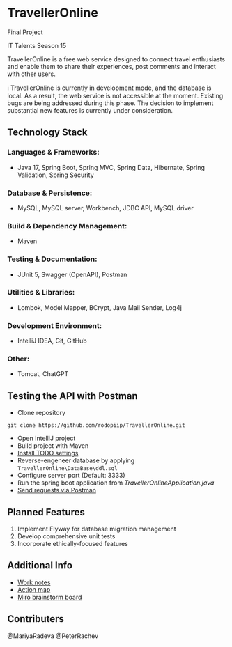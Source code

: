 # TravellerOnline

Final Project

IT Talents Season 15

TravellerOnline is a free web service designed to connect travel enthusiasts and enable them to share their experiences, post comments and interact with other users.

ℹ️ TravellerOnline is currently in development mode, and the database is local. As a result, the web service is not accessible at the moment. Existing bugs are being addressed during this phase. The decision to implement substantial new features is currently under consideration.


## Technology Stack

### Languages & Frameworks:
- Java 17, Spring Boot, Spring MVC, Spring Data, Hibernate, Spring Validation, Spring Security
### Database & Persistence:
- MySQL, MySQL server, Workbench, JDBC API, MySQL driver
### Build & Dependency Management:
- Maven
### Testing & Documentation:
- JUnit 5, Swagger (OpenAPI), Postman
### Utilities & Libraries:
- Lombok, Model Mapper, BCrypt, Java Mail Sender, Log4j
### Development Environment:
- IntelliJ IDEA, Git, GitHub
### Other:
- Tomcat, ChatGPT

## Testing the API with Postman
- Clone repository
```
git clone https://github.com/rodopiip/TravellerOnline.git
```
- Open IntelliJ project
- Build project with Maven
- [Install TODO settings](https://github.com/rodopiip/TravellerOnline/tree/master/IDE_TODOSettings)
- Reverse-engeneer database by applying
 ```TravellerOnline\DataBase\ddl.sql```
- Configure server port (Default: 3333)
- Run the spring boot application from *TravellerOnlineApplication.java*
- [Send requests via Postman](https://documenter.getpostman.com/view/26795343/2s93sXca32)

## Planned Features

1. Implement Flyway for database migration management
2. Develop comprehensive unit tests
3. Incorporate ethically-focused features

## Additional Info
- [Work notes](https://docs.google.com/document/d/18VVJxBbhBrgDCXVcrU1pEjvy6LdouT1P7scFiyf5ZoM/edit?usp=sharing)
- [Action map](https://docs.google.com/spreadsheets/d/1Db2u_mNmnjyZQibEdSYKLZWHbPTS7BNLUycky8Pz15Q/edit?usp=sharing)
- [Miro brainstorm board](https://miro.com/app/board/uXjVMW0nLjE=/)

## Contributers
@MariyaRadeva @PeterRachev
